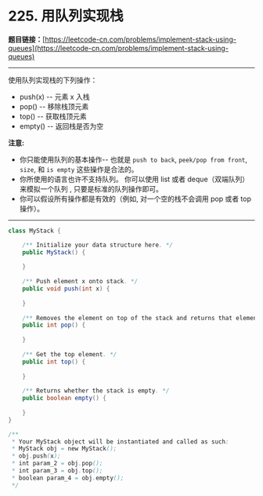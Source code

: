 # 225. 用队列实现栈

**题目链接：**[https://leetcode-cn.com/problems/implement-stack-using-queues](https://leetcode-cn.com/problems/implement-stack-using-queues)

---

<div class="content__1Y2H">
 <div class="notranslate">
  <p>使用队列实现栈的下列操作：</p> 
  <ul> 
   <li>push(x) -- 元素 x 入栈</li> 
   <li>pop() -- 移除栈顶元素</li> 
   <li>top() -- 获取栈顶元素</li> 
   <li>empty() -- 返回栈是否为空</li> 
  </ul> 
  <p><strong>注意:</strong></p> 
  <ul> 
   <li>你只能使用队列的基本操作-- 也就是&nbsp;<code>push to back</code>, <code>peek/pop from front</code>, <code>size</code>, 和&nbsp;<code>is empty</code>&nbsp;这些操作是合法的。</li> 
   <li>你所使用的语言也许不支持队列。&nbsp;你可以使用 list 或者 deque（双端队列）来模拟一个队列&nbsp;, 只要是标准的队列操作即可。</li> 
   <li>你可以假设所有操作都是有效的（例如, 对一个空的栈不会调用 pop 或者 top 操作）。</li> 
  </ul> 
 </div>
</div>

---

```java
class MyStack {

    /** Initialize your data structure here. */
    public MyStack() {
        
    }
    
    /** Push element x onto stack. */
    public void push(int x) {
        
    }
    
    /** Removes the element on top of the stack and returns that element. */
    public int pop() {
        
    }
    
    /** Get the top element. */
    public int top() {
        
    }
    
    /** Returns whether the stack is empty. */
    public boolean empty() {
        
    }
}

/**
 * Your MyStack object will be instantiated and called as such:
 * MyStack obj = new MyStack();
 * obj.push(x);
 * int param_2 = obj.pop();
 * int param_3 = obj.top();
 * boolean param_4 = obj.empty();
 */
```